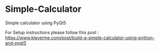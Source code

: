 # Simple-Calculator
Simple calculator using PyQt5

For Setup instructions please follow this post : 
https://www.kleverme.com/post/build-a-simple-calculator-using-python-and-pyqt5
